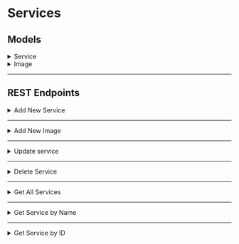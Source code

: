 # Services

## Models

<details>
<summary>Service</summary>

```csharp
class Service
{
    string id;
    string name;
    string displayName;
    Image[]? images; //only fill this in when updating a service, see the image model for an explanation why

}
```

</details>

<details>
<summary>Image</summary>

**!! This image object is filled automatically when you upload an image so you only need to pass this when updating a service otherwise it will be overwritten !!**

```csharp
class Image
{
    string name; /*something like 'favicon_1' or 'banner_large', 
                    make sure that it is clear what the image is used for */
    string path; /*url of the image, most likely 
                    'https://api.mcsynergy.nl/mcs-api/images/services/[service-id]/[image].[extension]' */

}
```

</details>


---
## REST Endpoints

<details>
<summary>Add New Service</summary>

Add a new service

| Name | Value |
| --- | --- |
| URL | `api.mcsynergy.nl/mcs-api/service/new` |
| Method | `POST` |
| Body | ` Service as JSON ` |
| Headers | `Authorization` |
| Required Role | `isService` |
| Success Response | Code: 200|
| Error Response | Code: 400 <br> Content: `JSON is Invalid` |
| Error Response | Code: 400 <br> Content: `Service already exists` |
| Error Response | Code: 401/403 <br> Content: `Not Authenticated/Authorized` |


</details>

---

<details>
<summary>Add New Image</summary>

Add a new service

| Name | Value |
| --- | --- |
| URL | `api.mcsynergy.nl/mcs-api/service/new/image` |
| Method | `POST` |
| Body | ` key: image, value: uploaded file as Form-Data ` |
| URL Params | `serviceId: string` |
| URL Params | `imageName: string` |
| Headers | `Authorization` |
| Required Role | `isService` |
| Success Response | Code: 200|
| Error Response | Code: 400 <br> Content: `Service doesn't exists` |
| Error Response | Code: 401/403 <br> Content: `Not Authenticated/Authorized` |


</details>

---

<details>
<summary>Update service</summary>

Its a good practise to first GET the service and then change it, otherwise you might forget keys and they will then be removed from the DB.  
Update a service

| Name | Value |
| --- | --- |
| URL | `api.mcsynergy.nl/mcs-api/service/update` |
| Method | `PUT` |
| Body | ` Service as JSON ` |
| Headers | `Authorization` |
| Required Role | `isService` |
| Success Response | Code: 200|
| Error Response | Code: 400 <br> Content: `JSON is Invalid` |
| Error Response | Code: 400 <br> Content: `Service doesn't exists` |
| Error Response | Code: 401/403 <br> Content: `Not Authenticated/Authorized` |


</details>

---

<details>
<summary>Delete Service</summary>

Delete a service

| Name | Value |
| --- | --- |
| URL | `api.mcsynergy.nl/mcs-api/service/delete` |
| Method | `DELETE` |
| URL Params | `id: string` |
| Headers | `Authorization` |
| Required Role | `isService` |
| Success Response | Code: 200|
| Error Response | Code: 400 <br> Content: `Service doesn't exists` |
| Error Response | Code: 401/403 <br> Content: `Not Authenticated/Authorized` |


</details>

---

<details>
<summary>Get All Services</summary>

Get a list of all the services in the database

| Name | Value |
| --- | --- |
| URL | `api.mcsynergy.nl/mcs-api/service/get/all` |
| Method | `GET` |
| Headers | `Authorization` |
| Required Claim | `isGuest` |
| Success Response | Code: 200 <br> Content: `List<Service> as JSON` |
| Error Response | Code: 401 <br> Content: `Not Authorized` |
| Error Response | Code: 404 <br> Content: `No services Found` |

</details>

---

<details>
<summary>Get Service by Name</summary>

Get a Service by its name

| Name | Value |
| --- | --- |
| URL | `api.mcsynergy.nl/mcs-api/service/get/by-name` |
| Method | `GET` |
| URL Params | `name: string` |
| Headers | `Authorization` |
| Required Claim | `isGuest` |
| Success Response | Code: 200 <br> Content: `service, as JSON` |
| Error Response | Code: 401 <br> Content: `Not Authorized` |
| Error Response | Code: 404 <br> Content: `service by Name: [name] not found` |

</details>

---

<details>
<summary>Get Service by ID</summary>

Get a Service by its ID

| Name | Value |
| --- | --- |
| URL | `api.mcsynergy.nl/mcs-api/service/get/by-id` |
| Method | `GET` |
| URL Params | `id: string` |
| Headers | `Authorization` |
| Required Claim | `isGuest` |
| Success Response | Code: 200 <br> Content: `service, as JSON` |
| Error Response | Code: 401 <br> Content: `Not Authorized` |
| Error Response | Code: 404 <br> Content: `service by ID: [id] not found` |

</details>

